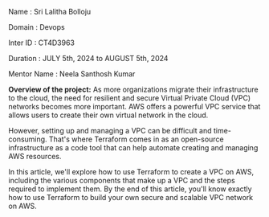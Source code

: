 Name : Sri Lalitha Bolloju

Domain : Devops

Inter ID : CT4D3963

Duration : JULY 5th, 2024 to AUGUST 5th, 2024

Mentor Name : Neela Santhosh Kumar


**Overview of the project:**
As more organizations migrate their infrastructure to the cloud, the need for resilient and secure Virtual Private Cloud (VPC) networks becomes more important. AWS offers a powerful VPC service that allows users to create their own virtual network in the cloud.

However, setting up and managing a VPC can be difficult and time-consuming. That's where Terraform comes in as an open-source infrastructure as a code tool that can help automate creating and managing AWS resources.

In this article, we'll explore how to use Terraform to create a VPC on AWS, including the various components that make up a VPC and the steps required to implement them. By the end of this article, you'll know exactly how to use Terraform to build your own secure and scalable VPC network on AWS.
